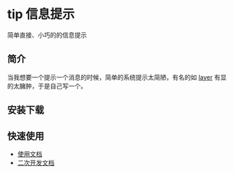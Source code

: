 # tip 信息提示

简单直接、小巧的的信息提示

## 简介

当我想要一个提示一个消息的时候，简单的系统提示太简陋，有名的如 [layer](http://layer.layui.com/) 有显的太臃肿，于是自己写一个。


## 安装下载


## 快速使用

- [使用文档](./doc/use/README.md)
- [二次开发文档](./doc/dev/README.md)
